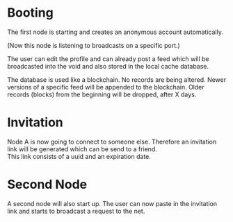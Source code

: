 # Booting
The first node is starting and creates an anonymous account automatically.  

(Now this node is listening to broadcasts on a specific port.)

The user can edit the profile and can already post a feed which will be broadcasted into the void and also stored in the local cache database.

The database is used like a blockchain. No records are being altered. Newer versions of a specific feed will be appended to the blockchain. Older records (blocks) from the beginning will be dropped, after X days.

# Invitation
Node A is now going to connect to someone else. Therefore an invitation link will be generated which can be send to a friend.  
This link consists of a uuid and an expiration date.

# Second Node
A second node will also start up.
The user can now paste in the invitation link and starts to broadcast a request to the net. 

 


